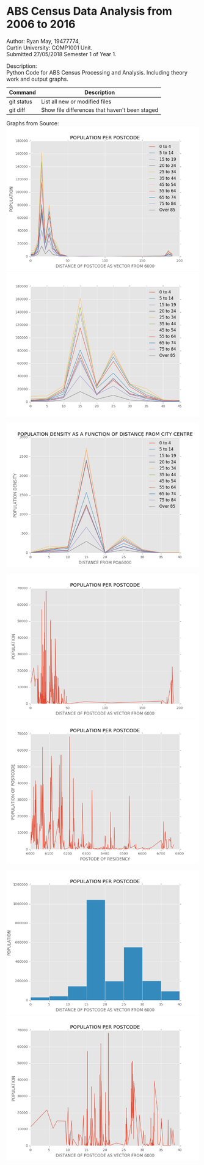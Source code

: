 # ABS Census Data Analysis from 2006 to 2016
Author: Ryan May, 19477774,  
Curtin University: COMP1001 Unit.  
Submitted 27/05/2018 Semester 1 of Year 1.  
  
  
Description:  
  Python Code for ABS Census Processing and Analysis. Including theory work and output graphs.

| Command | Description |
| --- | --- |
| git status | List all new or modified files |
| git diff | Show file differences that haven't been staged |
 
 
Graphs from Source:
![FNF](/Hypothesis1/Graphs/POPULATION_R_AGEDRADIALCATEGORISED.png?raw=true)
![FNF](/Hypothesis1/Graphs/POPULATION_R_AGEDRADIALCATEGORISEDRESTRICTED.png?raw=true)

![FNF](/Hypothesis1/Graphs/POPULATION_R_DENSITYAGE.png?raw=true)

![FNF](/Hypothesis1/Graphs/POPULATION_R_DIST.png?raw=true)
![FNF](/Hypothesis1/Graphs/POPULATION_R_POA.png?raw=true)

![FNF](/Hypothesis1/Graphs/POPULATION_R_RESTRICTEDDISCATEGORISED.png?raw=true)
![FNF](/Hypothesis1/Graphs/POPULATION_R_RESTRICTEDDIST.png?raw=true)

